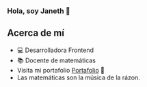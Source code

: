 ### Hola, soy Janeth 👋

## Acerca de mí
- 💻 Desarrolladora Frontend
- 📚 Docente de matemáticas
- Visita mi portafolio <a href=""> Portafolio</a> 💝
- Las matemáticas son la música de la rázon.
  
